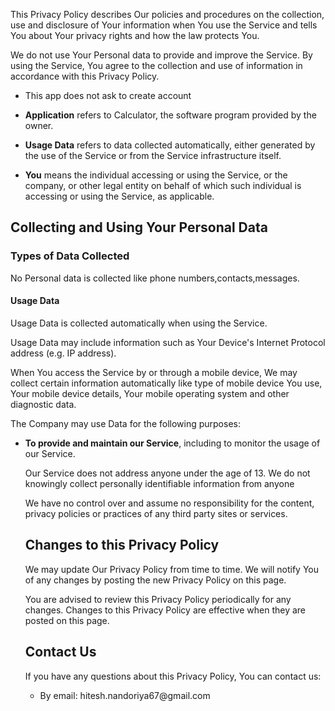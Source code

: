 
<p>This Privacy Policy describes Our policies and procedures on the collection, use and disclosure of Your information when You use the Service and tells You about Your privacy rights and how the law protects You.</p>
<p>We do not use Your Personal data to provide and improve the Service. By using the Service, You agree to the collection and use of information in accordance with this Privacy Policy.</p>

<ul>
<li>
<p>This app does not ask to create account</p>
</li>
<li>
<p><strong>Application</strong> refers to Calculator, the software program provided by the owner.</p>
</li>
<li>
<p><strong>Usage Data</strong> refers to data collected automatically, either generated by the use of the Service or from the Service infrastructure itself.</p>
</li>
<li>
<p><strong>You</strong> means the individual accessing or using the Service, or the company, or other legal entity on behalf of which such individual is accessing or using the Service, as applicable.</p>
</li>
</ul>
<h2>Collecting and Using Your Personal Data</h2>
<h3>Types of Data Collected</h3>
<p>No Personal data is collected like phone numbers,contacts,messages.</p>
<h4>Usage Data</h4>
<p>Usage Data is collected automatically when using the Service.</p>
<p>Usage Data may include information such as Your Device's Internet Protocol address (e.g. IP address).</p>
<p>When You access the Service by or through a mobile device, We may collect certain information automatically like type of mobile device You use, Your mobile device details,  Your mobile operating system and other diagnostic data.</p>
<p>The Company may use  Data for the following purposes:</p>
<ul>
<li>
<p><strong>To provide and maintain our Service</strong>, including to monitor the usage of our Service.</p>
</li>
<p>Our Service does not address anyone under the age of 13. We do not knowingly collect personally identifiable information from anyone</p>

<p>We have no control over and assume no responsibility for the content, privacy policies or practices of any third party sites or services.</p>
<h2>Changes to this Privacy Policy</h2>
<p>We may update Our Privacy Policy from time to time. We will notify You of any changes by posting the new Privacy Policy on this page.</p>
<p>You are advised to review this Privacy Policy periodically for any changes. Changes to this Privacy Policy are effective when they are posted on this page.</p>
<h2>Contact Us</h2>
<p>If you have any questions about this Privacy Policy, You can contact us:</p>
<ul>
<li>By email: hitesh.nandoriya67@gmail.com</li>
</ul>

